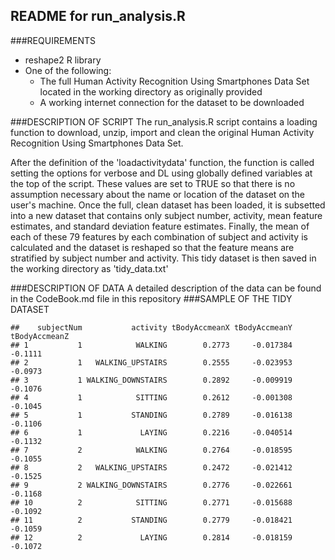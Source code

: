 ## README for run_analysis.R

###REQUIREMENTS
- reshape2 R library
- One of the following:
	- The full Human Activity Recognition Using Smartphones Data Set located in the working directory as originally provided
	- A working internet connection for the dataset to be downloaded

###DESCRIPTION OF SCRIPT
The run_analysis.R script contains a loading function to download, unzip, import and clean the original Human Activity Recognition Using Smartphones Data Set.

After the definition of the 'loadactivitydata' function, the function is called setting the options for verbose and DL using globally defined variables at the top of the script. These values are set to TRUE so that there is no assumption necessary about the name or location of the dataset on the user's machine. Once the full, clean dataset has been loaded, it is subsetted into a new dataset that contains only subject number, activity, mean feature estimates, and standard deviation feature estimates. Finally, the mean of each of these 79 features by each combination of subject and activity is calculated and the dataset is reshaped so that the feature means are stratified by subject number and activity. This tidy dataset is then saved in the working directory as 'tidy_data.txt'

###DESCRIPTION OF DATA
A detailed description of the data can be found in the CodeBook.md file in this repository
###SAMPLE OF THE TIDY DATASET

```
##    subjectNum           activity tBodyAccmeanX tBodyAccmeanY tBodyAccmeanZ
## 1           1            WALKING        0.2773     -0.017384       -0.1111
## 2           1   WALKING_UPSTAIRS        0.2555     -0.023953       -0.0973
## 3           1 WALKING_DOWNSTAIRS        0.2892     -0.009919       -0.1076
## 4           1            SITTING        0.2612     -0.001308       -0.1045
## 5           1           STANDING        0.2789     -0.016138       -0.1106
## 6           1             LAYING        0.2216     -0.040514       -0.1132
## 7           2            WALKING        0.2764     -0.018595       -0.1055
## 8           2   WALKING_UPSTAIRS        0.2472     -0.021412       -0.1525
## 9           2 WALKING_DOWNSTAIRS        0.2776     -0.022661       -0.1168
## 10          2            SITTING        0.2771     -0.015688       -0.1092
## 11          2           STANDING        0.2779     -0.018421       -0.1059
## 12          2             LAYING        0.2814     -0.018159       -0.1072
```
